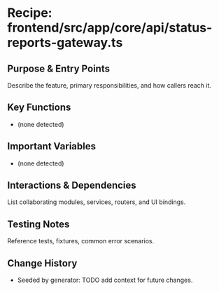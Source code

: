 # Recipe: frontend/src/app/core/api/status-reports-gateway.ts

## Purpose & Entry Points
Describe the feature, primary responsibilities, and how callers reach it.

## Key Functions
- (none detected)

## Important Variables
- (none detected)

## Interactions & Dependencies
List collaborating modules, services, routers, and UI bindings.

## Testing Notes
Reference tests, fixtures, common error scenarios.

## Change History
- Seeded by generator: TODO add context for future changes.

